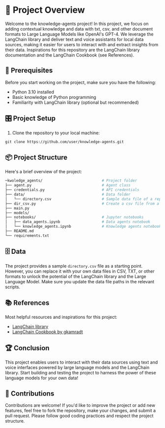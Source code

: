 # 🧭 Project Overview

Welcome to the knowledge-agents project! In this project, we focus on adding contextual knowledge and data with txt, csv, and other document formats to Large Language Models like OpenAI's GPT-4. We leverage the LangChain library and deliver text and voice assistants for local data sources, making it easier for users to interact with and extract insights from their data. Inspirations for this repository are the LangChain library documentation and the LangChain Cookbook (see References).

## 🚧 Prerequisites

Before you start working on the project, make sure you have the following:

- Python 3.10 installed
- Basic knowledge of Python programming
- Familiarity with LangChain library (optional but recommended)

## 🎛 Project Setup

1. Clone the repository to your local machine:

```
git clone https://github.com/user/knowledge-agents.git
```


## 📦 Project Structure

Here's a brief overview of the project:
```bash
─kwoledge_agents/                           # Project folder
├── agent.py                                # Agent class
├── credentials.py                          # API credentials
├── data/                                   # Data folder
│   └── directory.csv                       # Sample data file of a repository
├── dir_csv.py                              # Create a csv file from a directory
├── main.py
├── models/
├── notebooks/                              # Jupyter notebooks
│   ├── data_agents.ipynb                   # Data agents notebook
│   └── knowledge_agents.ipynb              # Knowledge agents notebook
├── README.md                               
└── requirements.txt
```

## 🗄️ Data

The project provides a sample `directory.csv` file as a starting point. However, you can replace it with your own data files in CSV, TXT, or other formats to unlock the potential of the LangChain library and the Large Language Model. Make sure you update the data file paths in the relevant scripts.

## 📚 References

Most helpful resources and inspirations for this project:

- [LangChain library](https://python.langchain.com/en/latest/index.html)
- [LangChain Cookbook by gkamradt ](https://github.com/gkamradt)

## 🏆 Conclusion

This project enables users to interact with their data sources using text and voice interfaces powered by large language models and the LangChain library. Start building and testing the project to harness the power of these language models for your own data!

## 🤝 Contributions

Contributions are welcome! If you'd like to improve the project or add new features, feel free to fork the repository, make your changes, and submit a pull request. Please follow good coding practices and respect the project structure.